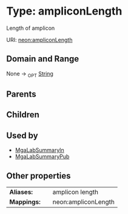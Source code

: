 
# Type: ampliconLength


Length of amplicon

URI: [neon:ampliconLength](https://data.neonscience.org/ampliconLength)


## Domain and Range

None ->  <sub>OPT</sub> [String](types/String.md)

## Parents


## Children


## Used by

 * [MgaLabSummaryIn](MgaLabSummaryIn.md)
 * [MgaLabSummaryPub](MgaLabSummaryPub.md)

## Other properties

|  |  |  |
| --- | --- | --- |
| **Aliases:** | | amplicon length |
| **Mappings:** | | neon:ampliconLength |

